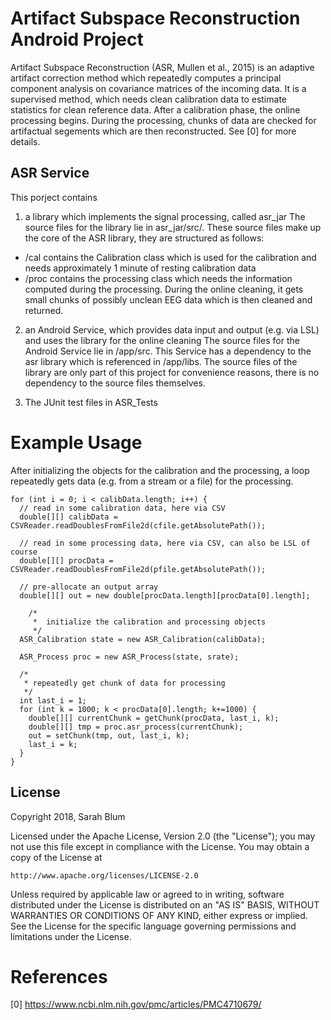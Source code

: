 # Artifact Subspace Reconstruction Android Project

Artifact Subspace Reconstruction (ASR, Mullen et al., 2015) is an adaptive artifact correction method which repeatedly computes a principal component analysis on covariance matrices of the incoming data. It is a supervised method, which needs clean calibration data to estimate statistics for clean reference data. After a calibration phase, the online processing begins. During the processing, chunks of data are checked for artifactual segements which are then reconstructed. See [0] for more details.

## ASR Service
This porject contains 
1. a library which implements the signal processing, called asr_jar
  The source files for the library lie in asr_jar/src/. These source files make up the core of the ASR library, they are structured as follows:
  - /cal contains the Calibration class which is used for the calibration and needs approximately 1 minute of resting calibration data
  - /proc contains the processing class which needs the information computed during the processing. During the online cleaning, it gets small chunks of possibly unclean EEG data which is then cleaned and returned.

2. an Android Service, which provides data input and output (e.g. via LSL) and uses the library for the online cleaning
  The source files for the Android Service lie in /app/src. This Service has a dependency to the asr library which is referenced in /app/libs. The source files of the library are only part of this project for convenience reasons, there is no dependency to the source files themselves.

3. The JUnit test files in ASR_Tests


# Example Usage
After initializing the objects for the calibration and the processing, a loop repeatedly gets data (e.g. from a stream or a file) for the processing.

```
for (int i = 0; i < calibData.length; i++) {
  // read in some calibration data, here via CSV
  double[][] calibData = CSVReader.readDoublesFromFile2d(cfile.getAbsolutePath());
  
  // read in some processing data, here via CSV, can also be LSL of course
  double[][] procData = CSVReader.readDoublesFromFile2d(pfile.getAbsolutePath());
  
  // pre-allocate an output array
  double[][] out = new double[procData.length][procData[0].length];
    
    /*
     *  initialize the calibration and processing objects  
     */
  ASR_Calibration state = new ASR_Calibration(calibData);
  
  ASR_Process proc = new ASR_Process(state, srate);
      
  /*
   * repeatedly get chunk of data for processing
   */
  int last_i = 1;
  for (int k = 1000; k < procData[0].length; k+=1000) {
    double[][] currentChunk = getChunk(procData, last_i, k);
    double[][] tmp = proc.asr_process(currentChunk);
    out = setChunk(tmp, out, last_i, k);
    last_i = k;
  }
}
```

## License
Copyright 2018,  Sarah Blum

Licensed under the Apache License, Version 2.0 (the "License");
you may not use this file except in compliance with the License.
You may obtain a copy of the License at

    http://www.apache.org/licenses/LICENSE-2.0

Unless required by applicable law or agreed to in writing, software
distributed under the License is distributed on an "AS IS" BASIS,
WITHOUT WARRANTIES OR CONDITIONS OF ANY KIND, either express or implied.
See the License for the specific language governing permissions and
limitations under the License.


# References
[0] https://www.ncbi.nlm.nih.gov/pmc/articles/PMC4710679/